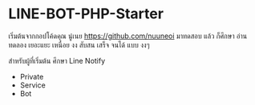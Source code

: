# LINE-BOT-PHP-Starter
เริ่มต้นจากกอปโค้ดคุณ นู๋เนย https://github.com/nuuneoi
มาทดสอบ แล้ว ก็ศึกษา อ่าน ทดลอง เยอะแยะ
เหนื่อย งง สับสน เสร็จ จนได้ แบบ งงๆ

สำหรับผู้ที่เริ่มต้น ศึกษา Line Notify
- Private
- Service
- Bot

